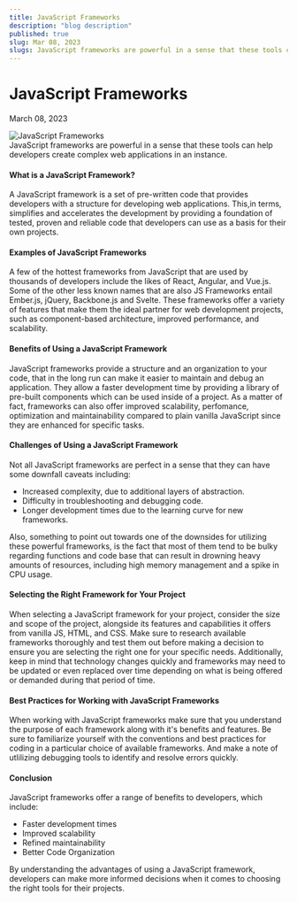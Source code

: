 ```yaml
---
title: JavaScript Frameworks
description: "blog description"
published: true
slug: Mar 08, 2023
slugs: JavaScript frameworks are powerful in a sense that these tools can help developers create complex web applications in an instance.
---
```


# JavaScript Frameworks

March 08, 2023

<img src="https://res.cloudinary.com/dppg3f01m/image/upload/v1677710141/Blog/1_PNlbgb05IwSxOhAz0aA2rg_wx02bt.png" alt="JavaScript Frameworks" />
<br />
JavaScript frameworks are powerful in a sense that these tools can help developers create complex web applications in an instance.

#### What is a JavaScript Framework?

A JavaScript framework is a set of pre-written code that provides developers with a structure for developing web applications. This,in terms, simplifies and accelerates the development by providing a foundation of tested, proven and reliable code that developers can use as a basis for their own projects.

#### Examples of JavaScript Frameworks

A few of the hottest frameworks from JavaScript that are used by thousands of developers include the likes of React, Angular, and Vue.js. Some of the other less known names that are also JS Frameworks entail Ember.js, jQuery, Backbone.js and Svelte. These frameworks offer a variety of features that make them the ideal partner for web development projects, such as component-based architecture, improved performance, and scalability.

#### Benefits of Using a JavaScript Framework

JavaScript frameworks provide a structure and an organization to your code, that in the long run can make it easier to maintain and debug an application. They allow a faster development time by providing a library of pre-built components which can be used inside of a project. As a matter of fact, frameworks can also offer improved scalability, perfomance, optimization and maintainability compared to plain vanilla JavaScript since they are enhanced for specific tasks.

#### Challenges of Using a JavaScript Framework

Not all JavaScript frameworks are perfect in a sense that they can have some downfall caveats including:

<ul>
<li>Increased complexity, due to additional layers of abstraction.</li>
<li>Difficulty in troubleshooting and debugging code.</li>
<li>Longer development times due to the learning curve for new frameworks.</li>
</ul>

Also, something to point out towards one of the downsides for utilizing these powerful frameworks, is the fact that most of them tend to be bulky regarding functions and code base that can result in drowning heavy amounts of resources, including high memory management and a spike in CPU usage.

#### Selecting the Right Framework for Your Project

When selecting a JavaScript framework for your project, consider the size and scope of the project, alongside its features and capabilities it offers from vanilla JS, HTML, and CSS. Make sure to research available frameworks thoroughly and test them out before making a decision to ensure you are selecting the right one for your specific needs. Additionally, keep in mind that technology changes quickly and frameworks may need to be updated or even replaced over time depending on what is being offered or demanded during that period of time.

#### Best Practices for Working with JavaScript Frameworks

When working with JavaScript frameworks make sure that you understand the purpose of each framework along with it's benefits and features. Be sure to familiarize yourself with the conventions and best practices for coding in a particular choice of available frameworks. And make a note of utlilizing debugging tools to identify and resolve errors quickly.

#### Conclusion

JavaScript frameworks offer a range of benefits to developers, which include:

<ul>
<li>Faster development times</li>
<li>Improved scalability</li>
<li>Refined maintainability</li>
<li>Better Code Organization</li>
</ul>

By understanding the advantages of using a JavaScript framework, developers can make more informed decisions when it comes to choosing the right tools for their projects.

